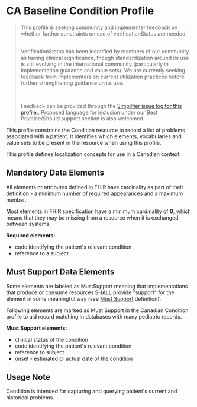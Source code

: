 # CA Baseline Condition Profile
<blockquote class="stu-note">
  <p>This profile is seeking community and implementer feedback on whether further constraints on use of verificationStatus are needed.
  <br>
  <br>

  VerificationStatus has been identified by members of our community as having clinical significance, though standardization around its use is still evolving in the international community (particularly in implementation guidance and value sets). We are currently seeking feedback from implementers on current utilization practices before further strengthening guidance on its use.

  <br>

  Feedback can be provided through the <a href="https://simplifier.net/CanadianFHIRBaselineProfilesCA-Core/PatientProfile/~issues">Simplifier issue log for this profile.</a>. Proposed language for inclusion under our Best Practice/Should support section is also welcomed.</p>
</blockquote>

This profile constrains the Condition resource to record a list of problems associated with a patient. It identifies which elements, vocabularies and value sets to be present in the resource when using this profile.

This profile defines localization concepts for use in a Canadian context.

## Mandatory Data Elements
All elements or attributes defined in FHIR have cardinality as part of their definition - a minimum number of required appearances and a maximum number.

Most elements in FHIR specification have a minimum cardinality of **0**, which means that they may be missing from a resource when it is exchanged between systems.

**Required elements:**
* code identifying the patient's relevant condition
* reference to a subject

## Must Support Data Elements
Some elements are labeled as MustSupport meaning that implementations that produce or consume resources SHALL provide "support" for the element in some meaningful way (see [Must Support](https://build.fhir.org/ig/HL7-Canada/ca-baseline/general-guidance.html#must-support) definition).

Following elements are marked as Must Support in the Canadian Condition profile to aid record matching in databases with many pediatric records.

**Must Support elements:**
* clinical status of the condition
* code identifying the patient's relevant condition
* reference to subject
* onset - estimated or actual date of the condition

## Usage Note
Condition is intended for capturing and querying patient's current and historical problems.
